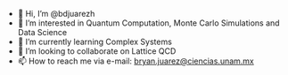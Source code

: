 - 👋 Hi, I’m @bdjuarezh
- 👀 I’m interested in Quantum Computation, Monte Carlo Simulations and Data Science
- 🌱 I’m currently learning Complex Systems
- 💞️ I’m looking to collaborate on Lattice QCD 
- 📫 How to reach me via e-mail: bryan.juarez@ciencias.unam.mx

<!---
bdjuarezh/bdjuarezh is a ✨ special ✨ repository because its `README.md` (this file) appears on your GitHub profile.
You can click the Preview link to take a look at your changes.
--->
